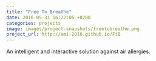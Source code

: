 ```yaml
---
title: "Free To Breathe"
date: 2016-05-31 16:22:05 +0200
categories: projects
image: images/project-snapshots/freetobreathe.png
project_url: http://ami-2016.github.io/FtB
---
```


An intelligent and interactive solution against air allergies.